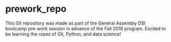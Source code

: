 # prework_repo

This Git repository was made as part of the General Assembly DSI bootcamp pre-work session in advance of the Fall 2018 program.  Excited to be learning the ropes of Git, Python, and data science!
